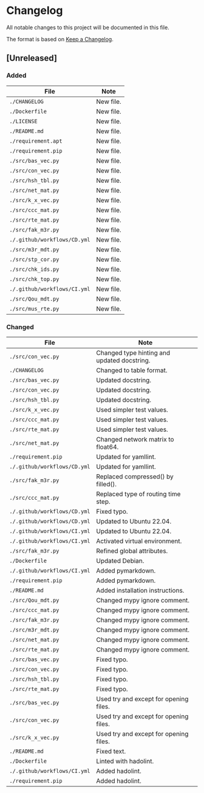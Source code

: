 # Changelog

All notable changes to this project will be documented in this file.

The format is based on [Keep a Changelog](https://keepachangelog.com/en/1.1.0).

## [Unreleased]

### Added

| File                         | Note |
| ----                         | ---- |
| `./CHANGELOG`                | New file. |
| `./Dockerfile`               | New file. |
| `./LICENSE`                  | New file. |
| `./README.md`                | New file. |
| `./requirement.apt`          | New file. |
| `./requirement.pip`          | New file. |
| `./src/bas_vec.py`           | New file. |
| `./src/con_vec.py`           | New file. |
| `./src/hsh_tbl.py`           | New file. |
| `./src/net_mat.py`           | New file. |
| `./src/k_x_vec.py`           | New file. |
| `./src/ccc_mat.py`           | New file. |
| `./src/rte_mat.py`           | New file. |
| `./src/fak_m3r.py`           | New file. |
| `./.github/workflows/CD.yml` | New file. |
| `./src/m3r_mdt.py`           | New file. |
| `./src/stp_cor.py`           | New file. |
| `./src/chk_ids.py`           | New file. |
| `./src/chk_top.py`           | New file. |
| `./.github/workflows/CI.yml` | New file. |
| `./src/Qou_mdt.py`           | New file. |
| `./src/mus_rte.py`           | New file. |

### Changed

| File                         | Note |
| ----                         | ---- |
| `./src/con_vec.py`           | Changed type hinting and updated docstring. |
| `./CHANGELOG`                | Changed to table format. |
| `./src/bas_vec.py`           | Updated docstring. |
| `./src/con_vec.py`           | Updated docstring. |
| `./src/hsh_tbl.py`           | Updated docstring. |
| `./src/k_x_vec.py`           | Used simpler test values. |
| `./src/ccc_mat.py`           | Used simpler test values. |
| `./src/rte_mat.py`           | Used simpler test values. |
| `./src/net_mat.py`           | Changed network matrix to float64. |
| `./requirement.pip`          | Updated for yamllint. |
| `./.github/workflows/CD.yml` | Updated for yamllint. |
| `./src/fak_m3r.py`           | Replaced compressed() by filled(). |
| `./src/ccc_mat.py`           | Replaced type of routing time step. |
| `./.github/workflows/CD.yml` | Fixed typo. |
| `./.github/workflows/CD.yml` | Updated to Ubuntu 22.04. |
| `./.github/workflows/CI.yml` | Updated to Ubuntu 22.04. |
| `./.github/workflows/CI.yml` | Activated virtual environment. |
| `./src/fak_m3r.py`           | Refined global attributes. |
| `./Dockerfile`               | Updated Debian. |
| `./.github/workflows/CI.yml` | Added pymarkdown. |
| `./requirement.pip`          | Added pymarkdown. |
| `./README.md`                | Added installation instructions. |
| `./src/Qou_mdt.py`           | Changed mypy ignore comment. |
| `./src/ccc_mat.py`           | Changed mypy ignore comment. |
| `./src/fak_m3r.py`           | Changed mypy ignore comment. |
| `./src/m3r_mdt.py`           | Changed mypy ignore comment. |
| `./src/net_mat.py`           | Changed mypy ignore comment. |
| `./src/rte_mat.py`           | Changed mypy ignore comment. |
| `./src/bas_vec.py`           | Fixed typo. |
| `./src/con_vec.py`           | Fixed typo. |
| `./src/hsh_tbl.py`           | Fixed typo. |
| `./src/rte_mat.py`           | Fixed typo. |
| `./src/bas_vec.py`           | Used try and except for opening files. |
| `./src/con_vec.py`           | Used try and except for opening files. |
| `./src/k_x_vec.py`           | Used try and except for opening files. |
| `./README.md`                | Fixed text. |
| `./Dockerfile`               | Linted with hadolint. |
| `./.github/workflows/CI.yml` | Added hadolint. |
| `./requirement.pip`          | Added hadolint. |
